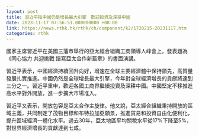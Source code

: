 ```yaml
---
layout: post
title: 習近平指中國仍是增長最大引擎　歡迎投資及深耕中國
date: 2023-11-17 07:56:51.000000000 +08:00
link: https://news.rthk.hk/rthk/ch/component/k2/1728215-20231117.htm
categories: rthk
---
```


國家主席習近平在美國三藩市舉行的亞太經合組織工商領導人峰會上，發表題為《同心協力 共迎挑戰 譜寫亞太合作新篇章》的書面演講。

習近平表示，中國經濟持續回升向好，增速在全球主要經濟體中保持領先，高質量發展扎實推進。中國仍然是全球增長最大引擎，今年對全球經濟增長的貢獻將達到三分之一。習近平重申，歡迎各國工商界繼續投資及深耕中國。中國堅定不移推進高水平對外開放，進一步擴大市場准入。

習近平又表示，開放包容是亞太合作主旋律。他又說，亞太經合組織秉持開放的區域主義，共同制定了茂物目標和布特拉加亞願景，推進貿易和投資自由化便利化，提升區域經濟一體化水平。過去30年，亞太地區平均關稅水平從17%下降至5%，對世界經濟增長的貢獻達到七成。
